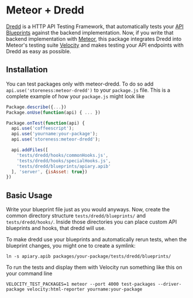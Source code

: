 # Meteor + Dredd

[Dredd](https://github.com/apiaryio/dredd) is a HTTP API Testing Framework, that
automatically tests your [API Blueprints](https://github.com/apiaryio/api-blueprint) against the backend implementation.
Now, if you write that backend implementation with [Meteor](https://meteor.com),
this package integrates Dredd into Meteor's testing suite
[Velocity](http://velocity.meteor.com) and makes testing your API endpoints with
Dredd as easy as possible.

## Installation

You can test packages only with meteor-dredd. To do so add
`api.use('storeness:meteor-dredd')` to your `package.js` file. This is a
complete example of how your `package.js` might look like


``` javascript
Package.describe({...})
Package.onUse(function(api) { ... })

Package.onTest(function(api) {
  api.use('coffeescript');
  api.use('yourname:your-package');
  api.use('storeness:meteor-dredd');

  api.addFiles([
    'tests/dredd/hooks/commonHooks.js',
    'tests/dredd/hooks/specialHooks.js',
    'tests/dredd/blueprints/apiary.apib'
  ], 'server', {isAsset: true})
})
```

## Basic Usage

Write your blueprint file just as you would anyways. Now, create the common
directory structure `tests/dredd/blueprints/` and `tests/dredd/hooks/`. Inside
those directories  you can place custom API blueprints and hooks, that dredd will use.

To make dredd use your blueprints and automatically rerun tests, when the
blueprint changes, you might one to create a symlink:

``` shell
ln -s apiary.apib packages/your-package/tests/dredd/blueprints/
```

To run the tests and display them with Velocity run something like this on your
command line

```
VELOCITY_TEST_PACKAGES=1 meteor --port 4000 test-packages --driver-package velocity:html-reporter yourname:your-package
```

